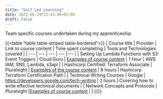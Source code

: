```yaml
---
title: "Self Led Learning"
date: 2022-06-29T13:43:06+01:00
draft: false
---
```


Team specific courses undertaken during my apprenticeship

{{<table "table table-striped table-bordered">}}
| Course title | Provider | Link to course content | Time spent completing | Tools and Technologies covered |
| --- | --- | --- | --- |--- |
| Setting Up Lambda Functions with S3 Event Triggers | Cloud Guru | [Examples of course content](/posts/self-led-learning-examples) | 1 Hour | AWS IAM, SNS, Lambda, s3api |
| Hashicorp Certified: Terraform Associate | Pluralsight | [Examples of the course content](/posts/self-led-learning-examples) | 8 hours | Hashicorp Terraform Certification Path |
| Technical Writing Courses | Google | <https://developers.google.com/tech-writing> | 2 hours | Covering how to write effective technical documents |
| Network Concepts and Protocols | Pluralsight |[Examples of course content](/posts/self-led-learning-examples) | |
{{</table>}}
